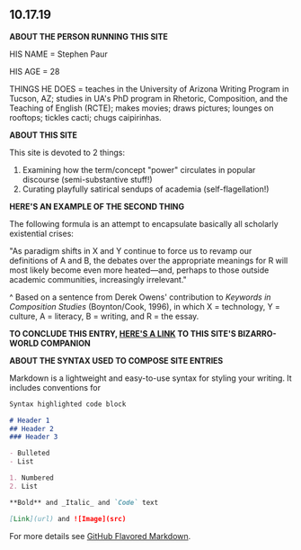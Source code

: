 ## 10.17.19

**ABOUT THE PERSON RUNNING THIS SITE**

HIS NAME = Stephen Paur

HIS AGE = 28

THINGS HE DOES = teaches in the University of Arizona Writing Program in Tucson, AZ; studies in UA's PhD program in Rhetoric, Composition, and the Teaching of English (RCTE); makes movies; draws pictures; lounges on rooftops; tickles cacti; chugs caipirinhas.

**ABOUT THIS SITE**

This site is devoted to 2 things:

1. Examining how the term/concept "power" circulates in popular discourse (semi-substantive stuff!)
2. Curating playfully satirical sendups of academia (self-flagellation!)

**HERE'S AN EXAMPLE OF THE SECOND THING**

The following formula is an attempt to encapsulate basically all scholarly existential crises:

"As paradigm shifts in X and Y continue to force us to revamp our definitions of A and B, the debates over the appropriate meanings for R will most likely become even more heated—and, perhaps to those outside academic communities, increasingly irrelevant."

^ Based on a sentence from Derek Owens' contribution to _Keywords in Composition Studies_ (Boynton/Cook, 1996), in which X = technology, Y = culture, A = literacy, B = writing, and R = the essay.

**TO CONCLUDE THIS ENTRY, [HERE'S A LINK](https://en.wikipedia.org/w/index.php?title=Power_pop&oldid=921340049) TO THIS SITE'S BIZARRO-WORLD COMPANION**









**ABOUT THE SYNTAX USED TO COMPOSE SITE ENTRIES**

Markdown is a lightweight and easy-to-use syntax for styling your writing. It includes conventions for

```markdown
Syntax highlighted code block

# Header 1
## Header 2
### Header 3

- Bulleted
- List

1. Numbered
2. List

**Bold** and _Italic_ and `Code` text

[Link](url) and ![Image](src)
```

For more details see [GitHub Flavored Markdown](https://guides.github.com/features/mastering-markdown/).
